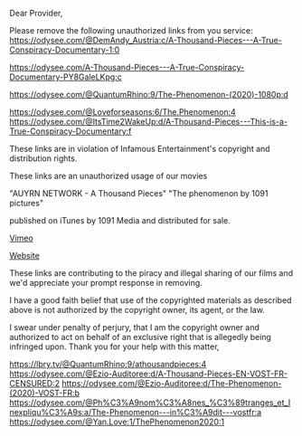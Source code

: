 
Dear Provider,

Please remove the following unauthorized links from you service:
https://odysee.com/@DemAndy_Austria:c/A-Thousand-Pieces---A-True-Conspiracy-Documentary-1:0


https://odysee.com/A-Thousand-Pieces---A-True-Conspiracy-Documentary-PY8GaleLKpg:c

https://odysee.com/@QuantumRhino:9/The-Phenomenon-(2020)-1080p:d

https://odysee.com/@Loveforseasons:6/The.Phenomenon:4
https://odysee.com/@ItsTime2WakeUp:d/A-Thousand-Pieces---This-is-a-True-Conspiracy-Documentary:f

These links are in violation of Infamous Entertainment's copyright and distribution rights.

These links are an unauthorized usage of our movies

"AUYRN NETWORK - A Thousand Pieces"
"The phenomenon by 1091 pictures" 

published on iTunes by 1091 Media and distributed for sale.

[Vimeo](https://vimeo.com/ondemand/athousandpieces)

[Website](https://www.athousandpieces.com/)

These links are contributing to the piracy and illegal sharing of our films and we'd appreciate your prompt response in removing.

I have a good faith belief that use of the copyrighted materials as described above is not authorized by the copyright owner, its agent, or the law.

I swear under penalty of perjury, that I am the copyright owner and authorized to act on behalf of an exclusive right that is allegedly being infringed upon.
Thank you for your help with this matter,

https://lbry.tv/@QuantumRhino:9/athousandpieces:4
https://odysee.com/@Ezio-Auditoree:d/A-Thousand-Pieces-EN-VOST-FR-CENSURED:2
https://odysee.com/@Ezio-Auditoree:d/The-Phenomenon-(2020)-VOST-FR:b
https://odysee.com/@Ph%C3%A9nom%C3%A8nes_%C3%89tranges_et_Inexpliqu%C3%A9s:a/The-Phenomenon---in%C3%A9dit---vostfr:a
https://odysee.com/@Yan.Love:1/ThePhenomenon2020:1
